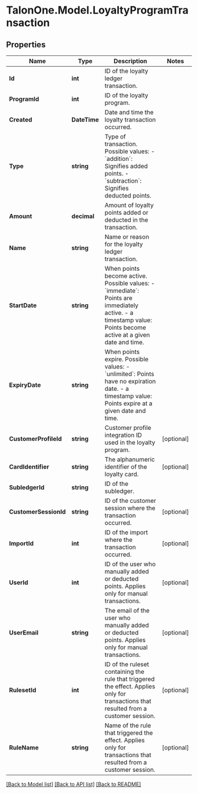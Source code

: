 # TalonOne.Model.LoyaltyProgramTransaction
## Properties

Name | Type | Description | Notes
------------ | ------------- | ------------- | -------------
**Id** | **int** | ID of the loyalty ledger transaction. | 
**ProgramId** | **int** | ID of the loyalty program. | 
**Created** | **DateTime** | Date and time the loyalty transaction occurred. | 
**Type** | **string** | Type of transaction. Possible values:   - &#x60;addition&#x60;: Signifies added points.   - &#x60;subtraction&#x60;: Signifies deducted points.  | 
**Amount** | **decimal** | Amount of loyalty points added or deducted in the transaction. | 
**Name** | **string** | Name or reason for the loyalty ledger transaction. | 
**StartDate** | **string** | When points become active. Possible values:   - &#x60;immediate&#x60;: Points are immediately active.   - a timestamp value: Points become active at a given date and time.  | 
**ExpiryDate** | **string** | When points expire. Possible values:   - &#x60;unlimited&#x60;: Points have no expiration date.   - a timestamp value: Points expire at a given date and time.  | 
**CustomerProfileId** | **string** | Customer profile integration ID used in the loyalty program. | [optional] 
**CardIdentifier** | **string** | The alphanumeric identifier of the loyalty card.  | [optional] 
**SubledgerId** | **string** | ID of the subledger. | 
**CustomerSessionId** | **string** | ID of the customer session where the transaction occurred. | [optional] 
**ImportId** | **int** | ID of the import where the transaction occurred. | [optional] 
**UserId** | **int** | ID of the user who manually added or deducted points. Applies only for manual transactions. | [optional] 
**UserEmail** | **string** | The email of the user who manually added or deducted points. Applies only for manual transactions. | [optional] 
**RulesetId** | **int** | ID of the ruleset containing the rule that triggered the effect. Applies only for transactions that resulted from a customer session. | [optional] 
**RuleName** | **string** | Name of the rule that triggered the effect. Applies only for transactions that resulted from a customer session. | [optional] 

[[Back to Model list]](../README.md#documentation-for-models) [[Back to API list]](../README.md#documentation-for-api-endpoints) [[Back to README]](../README.md)

